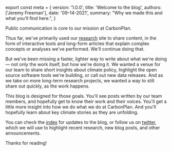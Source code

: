 export const meta = {
  version: '1.0.0',
  title: 'Welcome to the blog',
  authors: ['Jeremy Freeman'],
  date: '09-14-2021',
  summary: "Why we made this and what you'll find here.",
}

Public communication is core to our mission at CarbonPlan.

Thus far, we've primarily used our [research](/research) site to share content, in the form of interactive tools and long-form articles that explain complex concepts or analyses we've performed. We'll continue doing that.

But we've been missing a faster, lighter way to write about what we're doing — not only the work itself, but how we're doing it. We wanted a venue for our team to share short insights about climate policy, highlight the open source software tools we're building, or call out new data releases. And as we take on more long-term research projects, we wanted a way to still share out quickly, as the work happens.

This blog is designed for those goals. You'll see posts written by our team members, and hopefully get to know their work and their voices. You'll get a little more insight into how we do what we do at CarbonPlan. And you'll hopefully learn about key climate stories as they are unfolding.

You can check the [index](/blog) for updates to the blog, or follow us on [twitter](https://twitter.com/carbonplanorg), which we will use to highlight recent research, new blog posts, and other announcements.

Thanks for reading!
